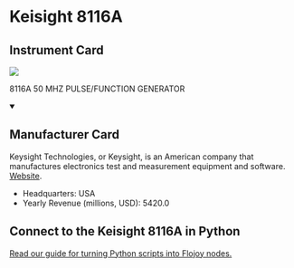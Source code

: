 
# Keisight 8116A

## Instrument Card

<img src="https://v5.airtableusercontent.com/v1/19/19/1691539200000/g7ZPextTWNpyVcA_AxSKKA/ayVSLBQeUDvgmPAGYsF-JBdzKm1xDdPTFoOOxT8r7EL_Bp19N0CtgvhKkyqeBljO9RcMdw0JFZUhunusjljFXnc5Pn9i4HIgkNp7DTIdd3Q/3p_4aPT2C8JacQlnWkT610jdRD4gS6gmUX2ReM8WqKU"/>
<p>8116A 50 MHZ PULSE/FUNCTION GENERATOR</p>

<details open>
<summary><h2>Manufacturer Card</h2></summary>

Keysight Technologies, or Keysight, is an American company that manufactures electronics test and measurement equipment and software. <a href="https://www.keysight.com/us/en/home.html">Website</a>.

<ul>
  <li>Headquarters: USA</li>
  <li>Yearly Revenue (millions, USD): 5420.0</li>
</ul>
</details>

## Connect to the Keisight 8116A in Python

[Read our guide for turning Python scripts into Flojoy nodes.](https://docs.flojoy.ai/custom-nodes/creating-custom-node/)


